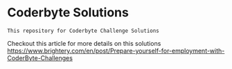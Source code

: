 # Coderbyte Solutions
```This repository for Coderbyte Challenge Solutions ```

Checkout this article for more details on this solutions 
https://www.brightery.com/en/post/Prepare-yourself-for-employment-with-CoderByte-Challenges
